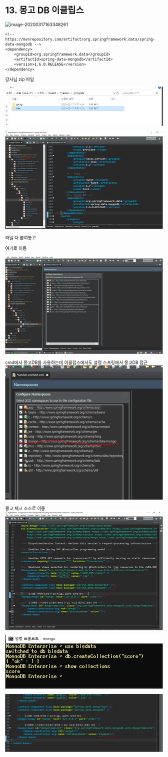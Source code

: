 # 13. 몽고 DB 이클립스

![image-20200317163348261](C:\Users\student\AppData\Roaming\Typora\typora-user-images\image-20200317163348261.png)

```
<!-- https://mvnrepository.com/artifact/org.springframework.data/spring-data-mongodb -->
<dependency>
    <groupId>org.springframework.data</groupId>
    <artifactId>spring-data-mongodb</artifactId>
    <version>1.6.0.RELEASE</version>
</dependency>

```

강사님 zip 파일

![image-20200317163711506](images/image-20200317163711506.png)

![image-20200317163724975](images/image-20200317163724975.png)

파일 다 붙여놓고

여기로 이동

![image-20200317163824733](images/image-20200317163824733.png)

cmd에서 몽고DB를 사용하는데 이클립스에서도 설정
스프링에서 몽고DB 접근
![image-20200317164246621](images/image-20200317164246621.png)

몽고 체크
소스로 이동
![image-20200317170823343](images/image-20200317170823343.png)

![image-20200317170832709](images/image-20200317170832709.png)

![image-20200317170915282](images/image-20200317170915282.png)

